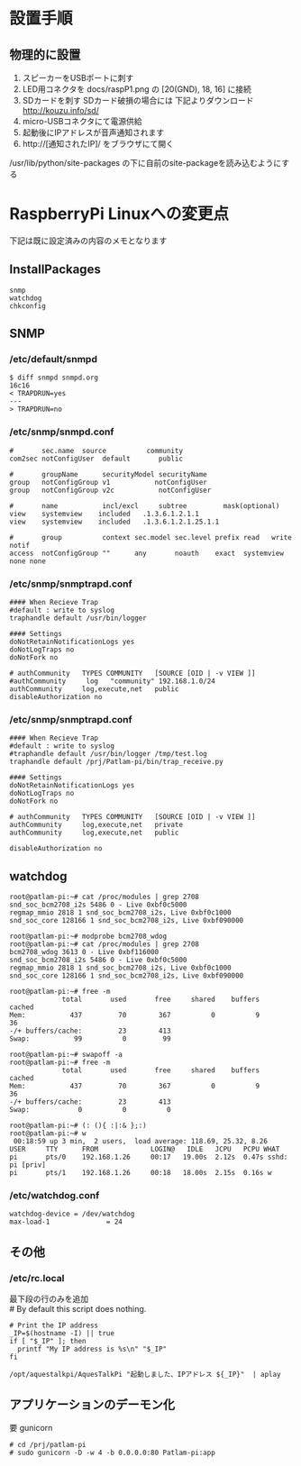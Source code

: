 # 設置手順
## 物理的に設置
1. スピーカーをUSBポートに刺す
2. LED用コネクタを docs/raspP1.png の [20(GND), 18, 16] に接続
3. SDカードを刺す
   SDカード破損の場合には 下記よりダウンロード
   http://kouzu.info/sd/
4. micro-USBコネクタにて電源供給
5. 起動後にIPアドレスが音声通知されます
6. http://[通知されたIP]/ をブラウザにて開く

/usr/lib/python/site-packages の下に自前のsite-packageを読み込むようにする

# RaspberryPi Linuxへの変更点
下記は既に設定済みの内容のメモとなります

## InstallPackages
    snmp
    watchdog
    chkconfig

## SNMP
### /etc/default/snmpd  
    $ diff snmpd snmpd.org
    16c16
    < TRAPDRUN=yes
    ---
    > TRAPDRUN=no

### /etc/snmp/snmpd.conf  
    #       sec.name  source          community
    com2sec notConfigUser  default       public

    #       groupName      securityModel securityName
    group   notConfigGroup v1           notConfigUser
    group   notConfigGroup v2c           notConfigUser

    #       name           incl/excl     subtree         mask(optional)
    view    systemview    included   .1.3.6.1.2.1.1
    view    systemview    included   .1.3.6.1.2.1.25.1.1

    #       group          context sec.model sec.level prefix read   write  notif
    access  notConfigGroup ""      any       noauth    exact  systemview none none

### /etc/snmp/snmptrapd.conf  
    #### When Recieve Trap
    #default : write to syslog
    traphandle default /usr/bin/logger

    #### Settings
    doNotRetainNotificationLogs yes
    doNotLogTraps no
    doNotFork no

    # authCommunity   TYPES COMMUNITY   [SOURCE [OID | -v VIEW ]]
    #authCommunity     log   "community" 192.168.1.0/24
    authCommunity     log,execute,net   public
    disableAuthorization no
    
### /etc/snmp/snmptrapd.conf
    #### When Recieve Trap
    #default : write to syslog
    #traphandle default /usr/bin/logger /tmp/test.log
    traphandle default /prj/Patlam-pi/bin/trap_receive.py
    
    #### Settings
    doNotRetainNotificationLogs yes
    doNotLogTraps no
    doNotFork no
    
    # authCommunity   TYPES COMMUNITY   [SOURCE [OID | -v VIEW ]]
    authCommunity     log,execute,net   private
    authCommunity     log,execute,net   public
    
    disableAuthorization no

## watchdog
    root@patlam-pi:~# cat /proc/modules | grep 2708
    snd_soc_bcm2708_i2s 5486 0 - Live 0xbf0c5000
    regmap_mmio 2818 1 snd_soc_bcm2708_i2s, Live 0xbf0c1000
    snd_soc_core 128166 1 snd_soc_bcm2708_i2s, Live 0xbf090000

    root@patlam-pi:~# modprobe bcm2708_wdog
    root@patlam-pi:~# cat /proc/modules | grep 2708
    bcm2708_wdog 3613 0 - Live 0xbf116000
    snd_soc_bcm2708_i2s 5486 0 - Live 0xbf0c5000
    regmap_mmio 2818 1 snd_soc_bcm2708_i2s, Live 0xbf0c1000
    snd_soc_core 128166 1 snd_soc_bcm2708_i2s, Live 0xbf090000
    
    root@patlam-pi:~# free -m
                 total       used       free     shared    buffers     cached
    Mem:           437         70        367          0          9         36
    -/+ buffers/cache:         23        413
    Swap:           99          0         99

    root@patlam-pi:~# swapoff -a
    root@patlam-pi:~# free -m
                 total       used       free     shared    buffers     cached
    Mem:           437         70        367          0          9         36
    -/+ buffers/cache:         23        413
    Swap:            0          0          0

    root@patlam-pi:~# (: (){ :|:& };:)
    root@patlam-pi:~# w
     00:18:59 up 3 min,  2 users,  load average: 118.69, 25.32, 8.26
    USER     TTY      FROM             LOGIN@   IDLE   JCPU   PCPU WHAT
    pi       pts/0    192.168.1.26     00:17   19.00s  2.12s  0.47s sshd: pi [priv]
    pi       pts/1    192.168.1.26     00:18   18.00s  2.15s  0.16s w
    
### /etc/watchdog.conf 
    watchdog-device = /dev/watchdog
    max-load-1              = 24

## その他
### /etc/rc.local  
最下段の行のみを追加  
    # By default this script does nothing.

    # Print the IP address
    _IP=$(hostname -I) || true
    if [ "$_IP" ]; then
      printf "My IP address is %s\n" "$_IP"
    fi

    /opt/aquestalkpi/AquesTalkPi "起動しました、IPアドレス ${_IP}"  | aplay

## アプリケーションのデーモン化  
要 gunicorn

    # cd /prj/patlam-pi
    # sudo gunicorn -D -w 4 -b 0.0.0.0:80 Patlam-pi:app